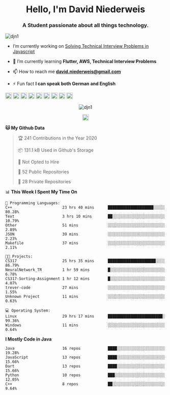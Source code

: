 <h1 align="center">Hello, I'm David Niederweis</h1>
<h3 align="center">A Student passionate about all things technology.</h3>

<p align="left"> <img src="https://komarev.com/ghpvc/?username=djn1" alt="djn1" /> </p>

- I’m currently working on [Solving Technical Interview Problems in Javascript](https://github.com/DJN1/CTCI)

- 🌱 I’m currently learning **Flutter, AWS, Technical Interview Problems**

- 📫 How to reach me **david.niederweis@gmail.com**

- ⚡ Fun fact **I can speak both German and English**

<p align="left"><img src="https://devicons.github.io/devicon/devicon.git/icons/bootstrap/bootstrap-plain.svg" alt="bootstrap" width="20" height="20"/> <img src="https://devicons.github.io/devicon/devicon.git/icons/cplusplus/cplusplus-original.svg" alt="cplusplus" width="20" height="20"/> <img src="https://devicons.github.io/devicon/devicon.git/icons/css3/css3-original-wordmark.svg" alt="css3" width="20" height="20"/> <img src="https://devicons.github.io/devicon/devicon.git/icons/html5/html5-original-wordmark.svg" alt="html5" width="20" height="20"/> <img src="https://devicons.github.io/devicon/devicon.git/icons/javascript/javascript-original.svg" alt="javascript" width="20" height="20"/> <img src="https://devicons.github.io/devicon/devicon.git/icons/nodejs/nodejs-original-wordmark.svg" alt="nodejs" width="20" height="20"/> <img src="https://devicons.github.io/devicon/devicon.git/icons/python/python-original-wordmark.svg" alt="python" width="20" height="20"/> <img src="https://devicons.github.io/devicon/devicon.git/icons/express/express-original-wordmark.svg" alt="express" width="20" height="20"/> <img src="https://cdn.jsdelivr.net/npm/simple-icons@3.1.0/icons/flutter.svg" alt="flutter" width="20" height="20"/></p><p align="center"> <img src="https://github-readme-stats.vercel.app/api?username=djn1&show_icons=true" alt="djn1" /> </p>

<p align="center">
<a href="https://linkedin.com/in/https://www.linkedin.com/in/davidniederweis/" target="blank"><img align="center" src="https://cdn.jsdelivr.net/npm/simple-icons@3.0.1/icons/linkedin.svg" alt="https://www.linkedin.com/in/davidniederweis/" height="20" width="20" /></a>
</p>

<!--START_SECTION:waka-->
**🐱 My Github Data** 

> 🏆 241 Contributions in the Year 2020
 > 
> 📦 131.1 kB Used in Github's Storage 
 > 
> 🚫 Not Opted to Hire
 > 
> 📜 52 Public Repositories
 > 
> 🔑 28 Private Repositories 

📊 **This Week I Spent My Time On** 

```text
💬 Programming Languages: 
C++                      23 hrs 40 mins      ████████████████████░░░░░   80.28% 
Text                     3 hrs 10 mins       ██░░░░░░░░░░░░░░░░░░░░░░░   10.79% 
Other                    51 mins             ░░░░░░░░░░░░░░░░░░░░░░░░░   2.89% 
JSON                     39 mins             ░░░░░░░░░░░░░░░░░░░░░░░░░   2.23% 
Makefile                 37 mins             ░░░░░░░░░░░░░░░░░░░░░░░░░   2.11%

🐱‍💻 Projects: 
CS317                    25 hrs 35 mins      █████████████████████░░░░   86.79% 
NeuralNetwork_TR         1 hr 59 mins        █░░░░░░░░░░░░░░░░░░░░░░░░   6.78% 
CS317-Sorting-Assignment 1 hr 12 mins        █░░░░░░░░░░░░░░░░░░░░░░░░   4.07% 
trever-code              27 mins             ░░░░░░░░░░░░░░░░░░░░░░░░░   1.55% 
Unknown Project          11 mins             ░░░░░░░░░░░░░░░░░░░░░░░░░   0.63%

💻 Operating System: 
Linux                    29 hrs 17 mins      ████████████████████████░   99.36% 
Windows                  11 mins             ░░░░░░░░░░░░░░░░░░░░░░░░░   0.64%

```

**I Mostly Code in Java** 

```text
Java                     16 repos            ████░░░░░░░░░░░░░░░░░░░░░   19.28% 
JavaScript               13 repos            ████░░░░░░░░░░░░░░░░░░░░░   15.66% 
Dart                     13 repos            ████░░░░░░░░░░░░░░░░░░░░░   15.66% 
Python                   10 repos            ███░░░░░░░░░░░░░░░░░░░░░░   12.05% 
C++                      8 repos             ██░░░░░░░░░░░░░░░░░░░░░░░   9.64%

```



<!--END_SECTION:waka-->
